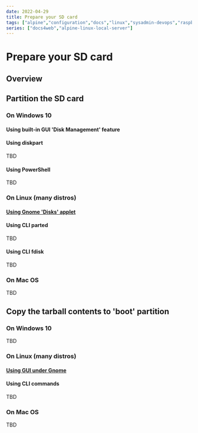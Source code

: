 ```yaml
---
date: 2022-04-29
title: Prepare your SD card
tags: ["alpine","configuration","docs","linux","sysadmin-devops","raspberry-pi","sbc"]
series: ["docs4web","alpine-linux-local-server"]
---
```


# Prepare your SD card

## Overview

## Partition the SD card

### On Windows 10

#### Using built-in GUI 'Disk Management' feature

#### Using diskpart

TBD

#### Using PowerShell

TBD

### On Linux (many distros)

#### [Using Gnome 'Disks' applet](prepare-sd-using-gnome-disks/_index.md)

#### Using CLI parted

TBD

#### Using CLI fdisk

TBD

### On Mac OS

TBD

## Copy the tarball contents to 'boot' partition

### On Windows 10

TBD

### On Linux (many distros)

#### [Using GUI under Gnome](copy-tarball-to-boot-under-gnome/_index.md)

#### Using CLI commands

TBD

### On Mac OS

TBD
